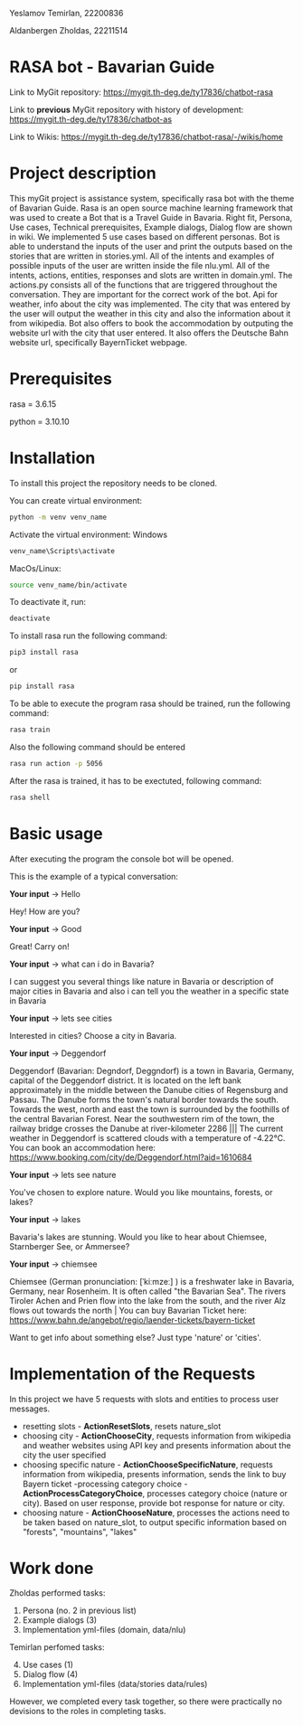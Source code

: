 Yeslamov Temirlan, 22200836

Aldanbergen Zholdas, 22211514

# RASA bot - Bavarian Guide

Link to MyGit repository:
https://mygit.th-deg.de/ty17836/chatbot-rasa

Link to **previous** MyGit repository with history of development:
https://mygit.th-deg.de/ty17836/chatbot-as

Link to Wikis: 
https://mygit.th-deg.de/ty17836/chatbot-rasa/-/wikis/home

# Project description

This myGit project is assistance system, specifically rasa bot with the theme of Bavarian Guide. Rasa is an open source machine learning framework that was used to create a Bot that is a Travel Guide in Bavaria. Right fit, Persona, Use cases, Technical prerequisites, Example dialogs, Dialog flow are shown in wiki. We implemented 5 use cases based on different personas. Bot is able to understand the inputs of the user and print the outputs based on the stories that are written in stories.yml. All of the intents and examples of possible inputs of the user are written inside the file nlu.yml. All of the intents, actions, entities, responses and slots are written in domain.yml. The actions.py consists all of the functions that are triggered throughout the conversation. They are important for the correct work of the bot. Api for weather, info about the city was implemented. The city that was entered by the user will output the weather in this city and also the information about it from wikipedia. Bot also offers to book the accommodation by outputing the website url with the city that user entered. It also offers the Deutsche Bahn website url, specifically BayernTicket webpage.  

# Prerequisites

rasa = 3.6.15

python = 3.10.10

# Installation

To install this project the repository needs to be cloned. 

You can create virtual environment:

```bash
python -m venv venv_name
```

Activate the virtual environment: Windows

```bash
venv_name\Scripts\activate
```

MacOs/Linux:

```bash
source venv_name/bin/activate
```

To deactivate it, run:

```bash
deactivate
```

To install rasa run the following command: 
```bash
pip3 install rasa
```
or 
```bash
pip install rasa
```
To be able to execute the program rasa should be trained, run the following command:
```bash
rasa train
```
Also the following command should be entered
```bash
rasa run action -p 5056
```

After the rasa is trained, it has to be exectuted, following command:
```bash
rasa shell
```

# Basic usage

After executing the program the console bot will be opened. 

This is the example of a typical conversation:

**Your input** ->  Hello                                                 

Hey! How are you?

**Your input** -> Good

Great! Carry on!

**Your input** -> what can i do in Bavaria?                                       

I can suggest you several things like nature in Bavaria or description of major cities in Bavaria and also i can tell you the weather in a specific state in Bavaria

**Your input** -> lets see cities                                               

Interested in cities? Choose a city in Bavaria.

**Your input** -> Deggendorf                                       

Deggendorf (Bavarian: Degndorf, Deggndorf) is a town in Bavaria, Germany, capital of the Deggendorf district.
It is located on the left bank approximately in the middle between the Danube cities of Regensburg and Passau. The Danube forms the town's natural border towards the south. Towards the west, north and east the town is surrounded by the foothills of the central Bavarian Forest.
Near the southwestern rim of the town, the railway bridge crosses the Danube at river-kilometer 2286 ||| The current weather in Deggendorf is scattered clouds with a temperature of -4.22°C.
 You can book an accommodation here: https://www.booking.com/city/de/Deggendorf.html?aid=1610684

**Your input** -> lets see nature                                               

You've chosen to explore nature. Would you like mountains, forests, or lakes?  

**Your input** -> lakes              

Bavaria's lakes are stunning. Would you like to hear about Chiemsee, Starnberger See, or Ammersee?

**Your input** -> chiemsee        
                                                
Chiemsee (German pronunciation: [ˈkiːmzeː] ) is a freshwater lake in Bavaria, Germany, near Rosenheim. It is often called "the Bavarian Sea". The rivers Tiroler Achen and Prien flow into the lake from the south, and the river Alz flows out towards the north | You can buy Bavarian Ticket here: https://www.bahn.de/angebot/regio/laender-tickets/bayern-ticket

Want to get info about something else? Just type 'nature' or 'cities'.

# Implementation of the Requests

In this project we have 5 requests with slots and entities to process user messages. 

- resetting slots - **ActionResetSlots**, resets nature_slot
- choosing city - **ActionChooseCity**, requests information from wikipedia and weather websites using API key and presents information about the city the user specified
- choosing specific nature - **ActionChooseSpecificNature**, requests information from wikipedia, presents information, sends the link to buy Bayern ticket
-processing category choice - **ActionProcessCategoryChoice**, processes category choice (nature or city). Based on user response, provide bot response for nature or city. 
- choosing nature - **ActionChooseNature**, processes the actions need to be taken based on nature_slot, to output specific information based on "forests", "mountains", "lakes"

# Work done

Zholdas performed tasks:

1) Persona (no. 2 in previous list)
2) Example dialogs (3)
3) Implementation yml-files (domain, data/nlu)

Temirlan perfomed tasks:

4) Use cases (1)
5) Dialog flow (4)
6) Implementation yml-files (data/stories data/rules)

However, we completed every task together, so there were practically no devisions to the roles in completing tasks.
